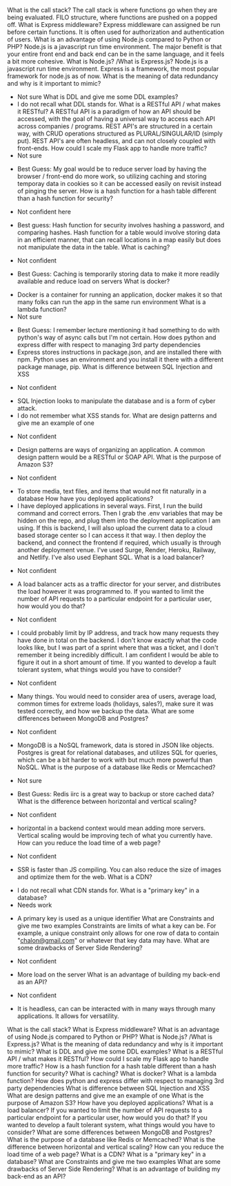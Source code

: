 <!-- First try, no lookups just raw answers -->
What is the call stack?
  The call stack is where functions go when they are being evaluated. FILO structure, where functions are pushed on a popped off.
What is Express middleware?
  Express middleware can assigned be run before certain functions. It is often used for authorization and authentication of users.
What is an advantage of using Node.js compared to Python or PHP?
  Node.js is a javascript run time environment. The major benefit is that your entire front end and back end can be in the same language, and it feels a bit more cohesive.
What is Node.js? /What is Express.js?
  Node.js is a javascript run time environment. Express is a framework, the most popular framework for node.js as of now.
What is the meaning of data redundancy and why is it important to mimic?
  * Not sure
What is DDL and give me some DDL examples?
  * I do not recall what DDL stands for.
What is a RESTful API / what makes it RESTful?
  A RESTful API is a paradigm of how an API should be accessed, with the goal of having a universal way to access each API across companies / programs.  REST API's are structured in a certain way, with CRUD operations structured as PLURAL/SINGULAR/ID (simply put). REST API's are often headless, and can not closely coupled with front-ends.
How could I scale my Flask app to handle more traffic?
  * Not sure
  - Best Guess: My goal would be to reduce server load by having the browser / front-end do more work, so utilizing caching and storing temporay data in cookies so it can be accessed easily on revisit instead of pinging the server.
How is a hash function for a hash table different than a hash function for security?
  * Not confident here
  - Best guess: Hash function for security involves hashing a password, and comparing hashes. Hash function for a table would involve storing data in an efficient manner, that can recall locations in a map easily but does not manipulate the data in the table.
What is caching?
  * Not confident
  - Best Guess: Caching is temporarily storing data to make it more readily available and reduce load on servers
What is docker?
  * Docker is a container for running an application, docker makes it so that many folks can run the app in the same run environment
What is a lambda function?
  * Not sure
  - Best Guess: I remember lecture mentioning it had something to do with python's way of async calls but I'm not certain.
How does python and express differ with respect to managing 3rd party dependencies
  - Express stores instructions in package.json, and are installed there with npm. Python uses an environment and you install it there with a different package manage, pip.
What is difference between SQL Injection and XSS
  * Not confident
  - SQL Injection looks to manipulate the database and is a form of cyber attack.
  - I do not remember what XSS stands for.
What are design patterns and give me an example of one
  * Not confident
  - Design patterns are ways of organizing an application. A common design pattern would be a RESTful or SOAP API.
What is the purpose of Amazon S3?
  * Not confident
  - To store media, text files, and items that would not fit naturally in a database
How have you deployed applications?
  - I have deployed applications in several ways. First, I run the build command and correct errors. Then I grab the .env variables that may be hidden on the repo, and plug them into the deployment application I am using. If this is backend, I will also upload the current data to a cloud based storage center so I can access it that way. I then deploy the backend, and connect the frontend if required, which usually is through another deployment venue. I've used Surge, Render, Heroku, Railway, and Netlify. I've also used Elephant SQL.
What is a load balancer?
  * Not confident
  - A load balancer acts as a traffic director for your server, and distributes the load however it was programmed to.
If you wanted to limit the number of API requests to a particular endpoint for a particular user, how would you do that?
  * Not confident
  - I could probably limit by IP address, and track how many requests they have done in total on the backend. I don't know exactly what the code looks like, but I was part of a sprint where that was a ticket, and I don't remember it being incredibly difficult. I am confident I would be able to figure it out in a short amount of time.
If you wanted to develop a fault tolerant system, what things would you have to consider?
  * Not confident
  - Many things. You would need to consider area of users, average load, common times for extreme loads (holidays, sales?), make sure it was tested correctly, and how we backup the data.
What are some differences between MongoDB and Postgres?
  * Not confident
  - MongoDB is a NoSQL framework, data is stored in JSON like objects. Postgres is great for relational databases, and utilizes SQL for queries, which can be a bit harder to work with but much more powerful than NoSQL.
What is the purpose of a database like Redis or Memcached?
  * Not sure
  - Best Guess: Redis iirc is a great way to backup or store cached data?
What is the difference between horizontal and vertical scaling?
  * Not confident
  - horizontal in a backend context would mean adding more servers. Vertical scaling would be improving tech of what you currently have.
How can you reduce the load time of a web page?
  * Not confident
  - SSR is faster than JS compiling. You can also reduce the size of images and optimize them for the web.
What is a CDN?
  * I do not recall what CDN stands for.
What is a "primary key" in a database?
  * Needs work
  - A primary key is used as a unique identifier
What are Constraints and give me two examples
  Constraints are limits of what a key can be. For example, a unique constraint only allows for one row of data to contain "chalon@gmail.com" or whatever that key data may have.
What are some drawbacks of Server Side Rendering?
  * Not confident
  - More load on the server
What is an advantage of building my back-end as an API?
  * Not confident
  - It is headless, can can be interacted with in many ways through many applications. It allows for versatility.

What is the call stack?
What is Express middleware?
What is an advantage of using Node.js compared to Python or PHP?
What is Node.js? /What is Express.js?
What is the meaning of data redundancy and why is it important to mimic?
What is DDL and give me some DDL examples?
What is a RESTful API / what makes it RESTful?
How could I scale my Flask app to handle more traffic?
How is a hash function for a hash table different than a hash function for security?
What is caching?
What is docker?
What is a lambda function?
How does python and express differ with respect to managing 3rd party dependencies
What is difference between SQL Injection and XSS
What are design patterns and give me an example of one
What is the purpose of Amazon S3?
How have you deployed applications?
What is a load balancer?
If you wanted to limit the number of API requests to a particular endpoint for a particular user, how would you do that?
If you wanted to develop a fault tolerant system, what things would you have to consider?
What are some differences between MongoDB and Postgres?
What is the purpose of a database like Redis or Memcached?
What is the difference between horizontal and vertical scaling?
How can you reduce the load time of a web page?
What is a CDN?
What is a "primary key" in a database?
What are Constraints and give me two examples
What are some drawbacks of Server Side Rendering?
What is an advantage of building my back-end as an API?